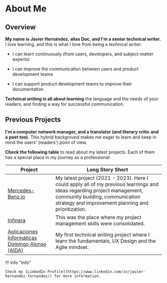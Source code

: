 # About Me    
  
## Overview

**My name is Javier Hernández, alias Doc, and I'm a senior technical writer.** I love learning, and this is what I love from being a technical writer:  

* I can learn continuously (from users, developers, and subject-matter experts)  

* I can improve the communication between users and product development teams  

* I can support product development teams to improve their documentation

**Technical writing is all about learning** the language and the needs of your readers, and finding a way for successful communication.   

## Previous Projects  

**I'm a computer network manager, and a translator (and literary critic and a poet too).** This hybrid background makes me eager to learn and keep in mind the users' (readers') point of view. 

**Check the following table** to read about my latest projects. Each of them has a special place in my journey as a professional:  

|Project | Long Story Short |  
| ---------- | ----------------- |  
| [Mercedes-Benz.io](https://www.mercedes-benz.io/) | My latest project (2021 - 2023). Here I could apply all of my previous learnings and ideas regarding project management, community building, communication strategy and improvement planning and prioritization.  |  
| [Infinera](https://www.infinera.com/) | This was the place where my project management skills were consolidated.  |   
| [Aplicaciones Informáticas Domingo Alonso (AIDA)](https://www.domingoalonsogroup.com/en/branchs/aida) | My first technical writing project where I learn the fundamentals, UX Design and the Agile mindset. |   

!!! info "Info"  

    Check my [LinkedIn Profile](https://www.linkedin.com/in/javier-hernandez-fernandez/) for more information.  




